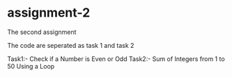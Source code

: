 # assignment-2
The second assignment

The code are seperated as task 1 and task 2

Task1:-
Check if a Number is Even or Odd
Task2:-
Sum of Integers from 1 to 50 Using a Loop


